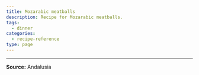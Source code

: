 ```yaml
---
title: Mozarabic meatballs
description: Recipe for Mozarabic meatballs.
tags:
  - dinner
categories:
  - recipe-reference
type: page
---
```


---

**Source:** Andalusia